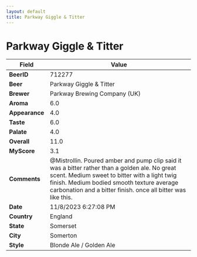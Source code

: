 ```yaml
---
layout: default
title: Parkway Giggle & Titter
---
```


# Parkway Giggle & Titter

| Field         | Value     |
|---------------|-----------|
| **BeerID** | 712277 |
| **Beer** | Parkway Giggle & Titter |
| **Brewer** | Parkway Brewing Company (UK) |
| **Aroma** | 6.0 |
| **Appearance** | 4.0 |
| **Taste** | 6.0 |
| **Palate** | 4.0 |
| **Overall** | 11.0 |
| **MyScore** | 3.1 |
| **Comments** | @Mistrollin. Poured amber and pump clip said it was a bitter rather than a golden ale. No great scent. Medium sweet to bitter with a light twig finish. Medium bodied smooth texture average carbonation and a bitter finish. once all bitter was like this. |
| **Date** | 11/8/2023 6:27:08 PM |
| **Country** | England |
| **State** | Somerset |
| **City** | Somerton |
| **Style** | Blonde Ale / Golden Ale |
